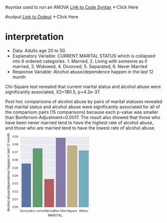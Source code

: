 #syntax used to run an ANOVA
[Link to Code Syntax](https://github.com/daisuke834/Coursera/blob/master/DataAnalysis_and_Interpretation__Wesleyan/DataAnalysisTools/week2/Assignment2_ChiSquare.py "Link to Code Syntax") <-Click Here

#output
[Link to Output](https://github.com/daisuke834/Coursera/blob/master/DataAnalysis_and_Interpretation__Wesleyan/DataAnalysisTools/week2/output.txt "Link to Output") <-Click Here

# interpretation
* Data: Adults age 20 to 50.
* Explanatory Variable: CURRENT MARITAL STATUS which is collapsed into 6 ordered categories. 1. Married, 2. Living with someone as if married, 3. Widowed, 4. Divorced, 5. Separated, 6. Never Married
* Response Variable: Alcohol abuse/dependence happen in the last 12 month

Chi-Square test revealed that current marital status and alcohol abuse were significantly associated, X2=180.5, p=4.2e-37.

Post hoc comparisons of alcohol abuse by pairs of marital statuses revealed that marital status and alcohol abuse were significantly associated for all of the comparison pairs (15 comparisons) because each p-value was smaller than Bonferroni-Adjustment=0.0017. The result also showed that those who have been never married tend to have the highest rate of alcohol abuse, and those who are married tend to have the lowest rate of alcohol abuse.
![BarChart](barchart.png)
